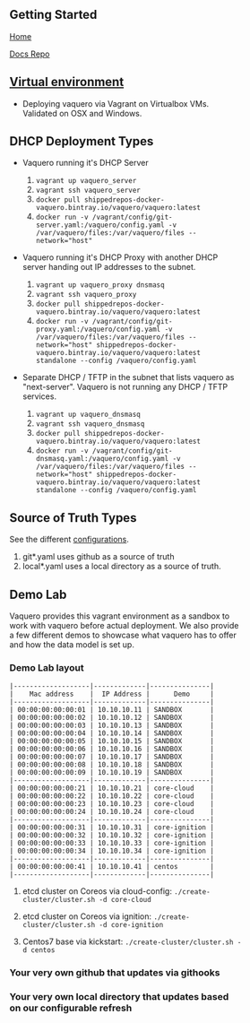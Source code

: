 <head>
            <meta charset="UTF-8">
            <!--[if IE]><meta http-equiv="X-UA-Compatible" content="IE=edge"><![endif]-->
            <meta name="viewport" content="width=device-width, initial-scale=1.0">
            <title>Vaquero Getting Started</title>
            <link rel="stylesheet" type="text/css" href="../doc.css">
            <link rel="stylesheet" href="https://fonts.googleapis.com/css?family=Open+Sans:300,300italic,400,400italic,600,600italic%7CNoto+Serif:400,400italic,700,700italic%7CDroid+Sans+Mono:400">
            <style>
                .markdown-body {
                    box-sizing: border-box;
                    min-width: 200px;
                    max-width: 980px;
                    margin: 0 auto;
                    padding: 45px;
                }
            </style>
</head><article class="markdown-body">

# Getting Started

[Home](https://ciscocloud.github.io/vaquero-docs/)

[Docs Repo](https://github.com/CiscoCloud/vaquero-docs/tree/master)


## [Virtual environment](https://github.com/CiscoCloud/vaquero-docs/tree/VagrantEnv)
- Deploying vaquero via Vagrant on Virtualbox VMs. Validated on OSX and Windows.

## DHCP Deployment Types

- Vaquero running it's DHCP Server
    1. `vagrant up vaquero_server`
    2. `vagrant ssh vaquero_server`
    3. `docker pull shippedrepos-docker-vaquero.bintray.io/vaquero/vaquero:latest`
    4. `docker run -v /vagrant/config/git-server.yaml:/vaquero/config.yaml -v /var/vaquero/files:/var/vaquero/files --network="host"`
- Vaquero running it's DHCP Proxy with another DHCP server handing out IP addresses to the subnet.
    1. `vagrant up vaquero_proxy dnsmasq`
    2. `vagrant ssh vaquero_proxy`
    3. `docker pull shippedrepos-docker-vaquero.bintray.io/vaquero/vaquero:latest`
    4. `docker run -v /vagrant/config/git-proxy.yaml:/vaquero/config.yaml -v /var/vaquero/files:/var/vaquero/files --network="host" shippedrepos-docker-vaquero.bintray.io/vaquero/vaquero:latest standalone --config /vaquero/config.yaml`

- Separate DHCP / TFTP in the subnet that lists vaquero as "next-server". Vaquero is not running any DHCP / TFTP services.
    1. `vagrant up vaquero_dnsmasq`
    2. `vagrant ssh vaquero_dnsmasq`
    3. `docker pull shippedrepos-docker-vaquero.bintray.io/vaquero/vaquero:latest`
    4. `docker run -v /vagrant/config/git-dnsmasq.yaml:/vaquero/config.yaml -v /var/vaquero/files:/var/vaquero/files --network="host" shippedrepos-docker-vaquero.bintray.io/vaquero/vaquero:latest standalone --config /vaquero/config.yaml`


## Source of Truth Types

See the different [configurations](https://github.com/CiscoCloud/vaquero-docs/tree/VagrantEnv/config).

1. git*.yaml uses github as a source of truth
2. local*.yaml uses a local directory as a source of truth.


## Demo Lab

Vaquero provides this vagrant environment as a sandbox to work with vaquero before actual deployment. We also provide a few different demos to showcase what vaquero has to offer and how the data model is set up.

### Demo Lab layout
```
|-------------------|-------------|---------------|
|    Mac address    |  IP Address |      Demo     |
|-------------------|-------------|---------------|
| 00:00:00:00:00:01 | 10.10.10.11 | SANDBOX       |
| 00:00:00:00:00:02 | 10.10.10.12 | SANDBOX       |
| 00:00:00:00:00:03 | 10.10.10.13 | SANDBOX       |
| 00:00:00:00:00:04 | 10.10.10.14 | SANDBOX       |
| 00:00:00:00:00:05 | 10.10.10.15 | SANDBOX       |
| 00:00:00:00:00:06 | 10.10.10.16 | SANDBOX       |
| 00:00:00:00:00:07 | 10.10.10.17 | SANDBOX       |
| 00:00:00:00:00:08 | 10.10.10.18 | SANDBOX       |
| 00:00:00:00:00:09 | 10.10.10.19 | SANDBOX       |
|-------------------|-------------|---------------|
| 00:00:00:00:00:21 | 10.10.10.21 | core-cloud    |
| 00:00:00:00:00:22 | 10.10.10.22 | core-cloud    |
| 00:00:00:00:00:23 | 10.10.10.23 | core-cloud    |
| 00:00:00:00:00:24 | 10.10.10.24 | core-cloud    |
|-------------------|-------------|---------------|
| 00:00:00:00:00:31 | 10.10.10.31 | core-ignition |
| 00:00:00:00:00:32 | 10.10.10.32 | core-ignition |
| 00:00:00:00:00:33 | 10.10.10.33 | core-ignition |
| 00:00:00:00:00:34 | 10.10.10.34 | core-ignition |
|-------------------|-------------|---------------|
| 00:00:00:00:00:41 | 10.10.10.41 | centos        |
|-------------------|-------------|---------------|
```

1. etcd cluster on Coreos via cloud-config: `./create-cluster/cluster.sh -d core-cloud`

2. etcd cluster on Coreos via ignition: `./create-cluster/cluster.sh -d core-ignition`

3. Centos7 base via kickstart: `./create-cluster/cluster.sh -d centos`

### Your very own github that updates via githooks

### Your very own local directory that updates based on our configurable refresh
